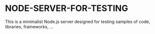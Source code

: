 # NODE-SERVER-FOR-TESTING
This is a minimalist Node.js server designed for testing samples of code, libraries, frameworks, ...
